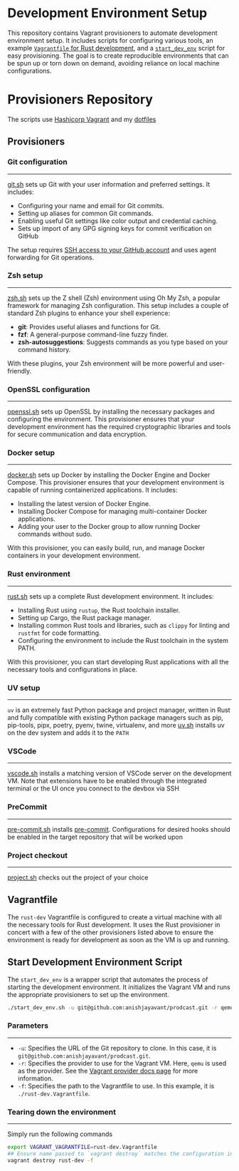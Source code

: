 # Development Environment Setup
This repository contains Vagrant provisioners to automate development environment setup. It includes scripts for configuring various tools, an example [`Vagrantfile` for Rust development](./rust-dev.Vagrantfile), and a [`start_dev_env`](./start_dev_env.sh) script for easy provisioning. The goal is to create reproducible environments that can be spun up or torn down on demand, avoiding reliance on local machine configurations.


# Provisioners Repository
The scripts use [Hashicorp Vagrant](https://www.vagrantup.com/docs) and my [dotfiles](https://github.com/anishjayavant/dotfiles)

## Provisioners

### Git configuration 
---
[git.sh](./provisioners/git.sh) sets up Git with your user information and preferred settings. It includes:

- Configuring your name and email for Git commits.
- Setting up aliases for common Git commands.
- Enabling useful Git settings like color output and credential caching.
- Sets up import of any GPG signing keys for commit verification on GitHub

The setup requires [SSH access to your GitHub account](https://docs.github.com/en/authentication/connecting-to-github-with-ssh) and uses agent forwarding for Git operations.

### Zsh setup
---
[zsh.sh](./provisioners/zsh.sh) sets up the Z shell (Zsh) environment using Oh My Zsh, a popular framework for managing Zsh configuration. This setup includes a couple of standard Zsh plugins to enhance your shell experience:

- **git**: Provides useful aliases and functions for Git.
- **fzf**: A general-purpose command-line fuzzy finder.
- **zsh-autosuggestions**: Suggests commands as you type based on your command history.

With these plugins, your Zsh environment will be more powerful and user-friendly.

### OpenSSL configuration
---
[openssl.sh](./provisioners/openssl.sh) sets up OpenSSL by installing the necessary packages and configuring the environment. This provisioner ensures that your development environment has the required cryptographic libraries and tools for secure communication and data encryption.

### Docker setup
---
[docker.sh](./provisioners/docker.sh) sets up Docker by installing the Docker Engine and Docker Compose. This provisioner ensures that your development environment is capable of running containerized applications. It includes:

- Installing the latest version of Docker Engine.
- Installing Docker Compose for managing multi-container Docker applications.
- Adding your user to the Docker group to allow running Docker commands without sudo.

With this provisioner, you can easily build, run, and manage Docker containers in your development environment.

### Rust environment
---
[rust.sh](./provisioners/rust.sh) sets up a complete Rust development environment. It includes:

- Installing Rust using `rustup`, the Rust toolchain installer.
- Setting up Cargo, the Rust package manager.
- Installing common Rust tools and libraries, such as `clippy` for linting and `rustfmt` for code formatting.
- Configuring the environment to include the Rust toolchain in the system PATH.

With this provisioner, you can start developing Rust applications with all the necessary tools and configurations in place.

### UV setup
---
`uv` is an extremely fast Python package and project manager, written in Rust and fully compatible with existing Python package managers such as pip, pip-tools, pipx, poetry, pyenv, twine, virtualenv, and more
[uv.sh](./provisioners/uv.sh) installs uv on the dev system and adds it to the `PATH`

### VSCode 
---
[vscode.sh](./provisioners/vscode.sh) installs a matching version of VSCode server on the development VM. Note that extensions have to be enabled through the integrated terminal or the UI once you connect to the devbox via SSH

### PreCommit
---
[pre-commit.sh](./provisioners/pre-commit.sh) installs [pre-commit](https://pre-commit.com/). Configurations for desired hooks should be enabled in the target repository that will be worked upon

### Project checkout
---
[project.sh](./provisioners/project.sh) checks out the project of your choice


## Vagrantfile
The `rust-dev` Vagrantfile is configured to create a virtual machine with all the necessary tools for Rust development. It uses the Rust provisioner in concert with a few of the other provisioners listed above to ensure the environment is ready for development as soon as the VM is up and running.

## Start Development Environment Script
The `start_dev_env` is a wrapper script that automates the process of starting the development environment. It initializes the Vagrant VM and runs the appropriate provisioners to set up the environment. 

```bash
./start_dev_env.sh -u git@github.com:anishjayavant/prodcast.git -r qemu -f ./rust-dev.Vagrantfile
```

### Parameters
---
- `-u`: Specifies the URL of the Git repository to clone. In this case, it is `git@github.com:anishjayavant/prodcast.git`.
- `-r`: Specifies the provider to use for the Vagrant VM. Here, `qemu` is used as the provider. See the [Vagrant provider docs page](https://developer.hashicorp.com/vagrant/docs/providers) for more information.
- `-f`: Specifies the path to the Vagrantfile to use. In this example, it is `./rust-dev.Vagrantfile`.

### Tearing down the environment
---
Simply run the following commands
```bash
export VAGRANT_VAGRANTFILE=rust-dev.Vagrantfile
## Ensure name passed to `vagrant destroy` matches the configuration in the Vagrantfile 
vagrant destroy rust-dev -f
```